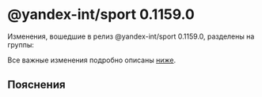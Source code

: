 # @yandex-int/sport 0.1159.0

<!-- ЧЕЛОВЕЧЕСКОЕ ВСТУПЛЕНИЕ -->

Изменения, вошедшие в релиз @yandex-int/sport 0.1159.0, разделены на группы:

Все важные изменения подробно описаны [ниже](#Пояснения).

## Пояснения

